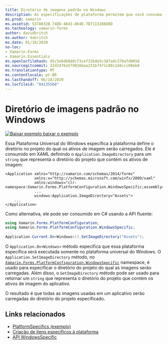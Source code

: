 ```yaml
---
title: Diretório de imagens padrão no Windows
description: As especificações de plataforma permitem que você consuma a funcionalidade que só está disponível em uma plataforma específica, sem implementar renderizadores ou efeitos personalizados. Este artigo explica como consumir a plataforma específica do Windows que define o diretório no projeto do qual os ativos de imagem serão carregados.
ms.prod: xamarin
ms.assetid: 537A032B-74DD-4D43-864E-7D7113286D0D
ms.technology: xamarin-forms
author: davidbritch
ms.author: dabritch
ms.date: 01/16/2020
no-loc:
- Xamarin.Forms
- Xamarin.Essentials
ms.openlocfilehash: d5c5e6db8ddcf3cef32bde5c387adc378afd0058
ms.sourcegitcommit: 32d2476a5f9016baa231b7471c88c1d4ccc08eb8
ms.translationtype: MT
ms.contentlocale: pt-BR
ms.lasthandoff: 06/18/2020
ms.locfileid: "84135568"
---
```

# <a name="default-image-directory-on-windows"></a>Diretório de imagens padrão no Windows

[![Baixar exemplo ](~/media/shared/download.png) baixar o exemplo](https://docs.microsoft.com/samples/xamarin/xamarin-forms-samples/userinterface-platformspecifics)

Essa Plataforma Universal do Windows específica à plataforma define o diretório no projeto do qual os ativos de imagem serão carregados. Ele é consumido em XAML definindo o `Application.ImageDirectory` para um `string` que representa o diretório do projeto que contém os ativos de imagem:

```xaml
<Application xmlns="http://xamarin.com/schemas/2014/forms"
             xmlns:x="http://schemas.microsoft.com/winfx/2009/xaml"
             xmlns:windows="clr-namespace:Xamarin.Forms.PlatformConfiguration.WindowsSpecific;assembly=Xamarin.Forms.Core"
             ...
             windows:Application.ImageDirectory="Assets">
    ...
</Application>
```

Como alternativa, ele pode ser consumido em C# usando a API fluente:

```csharp
using Xamarin.Forms.PlatformConfiguration;
using Xamarin.Forms.PlatformConfiguration.WindowsSpecific;
...
Application.Current.On<Windows>().SetImageDirectory("Assets");
```

O `Application.On<Windows>` método especifica que essa plataforma específica será executada somente no plataforma universal do Windows. O `Application.SetImageDirectory` método, no [`Xamarin.Forms.PlatformConfiguration.WindowsSpecific`](xref:Xamarin.Forms.PlatformConfiguration.WindowsSpecific) namespace, é usado para especificar o diretório do projeto do qual as imagens serão carregadas. Além disso, o `GetImageDirectory` método pode ser usado para retornar um `string` que representa o diretório do projeto que contém os ativos de imagem do aplicativo.

O resultado é que todas as imagens usadas em um aplicativo serão carregadas do diretório do projeto especificado.

## <a name="related-links"></a>Links relacionados

- [PlatformSpecifics (exemplo)](https://docs.microsoft.com/samples/xamarin/xamarin-forms-samples/userinterface-platformspecifics)
- [Criação de itens específicos à plataforma](~/xamarin-forms/platform/platform-specifics/index.md#creating-platform-specifics)
- [API WindowsSpecific](xref:Xamarin.Forms.PlatformConfiguration.WindowsSpecific)
